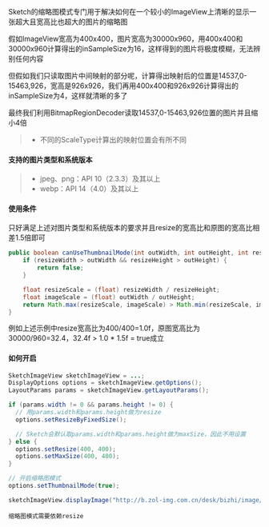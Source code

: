 Sketch的缩略图模式专门用于解决如何在一个较小的ImageView上清晰的显示一张超大且宽高比也超大的图片的缩略图

假如ImageView宽高为400x400，图片宽高为30000x960，用400x400和30000x960计算得出的inSampleSize为16，这样得到的图片将极度模糊，无法辨别任何内容

但假如我们只读取图片中间映射的部分呢，计算得出映射后的位置是14537,0-15463,926，宽高是926x926，我们再用400x400和926x926计算得出的inSampleSize为4，这样就清晰的多了

最终我们利用BitmapRegionDecoder读取14537,0-15463,926位置的图片并且缩小4倍

>* 不同的ScaleType计算出的映射位置会有所不同

#### 支持的图片类型和系统版本
>* jpeg、png：API 10（2.3.3）及其以上
>* webp：API 14（4.0）及其以上

#### 使用条件

只好满足上述对图片类型和系统版本的要求并且resize的宽高比和原图的宽高比相差1.5倍即可

```java
public boolean canUseThumbnailMode(int outWidth, int outHeight, int resizeWidth, int resizeHeight){
    if (resizeWidth > outWidth && resizeHeight > outHeight) {
        return false;
    }

    float resizeScale = (float) resizeWidth / resizeHeight;
    float imageScale = (float) outWidth / outHeight;
    return Math.max(resizeScale, imageScale) > Math.min(resizeScale, imageScale) * 1.5f;
}
```

例如上述示例中resize宽高比为400/400=1.0f，原图宽高比为30000/960=32.4，32.4f > 1.0 * 1.5f = true成立

#### 如何开启

```java
SketchImageView sketchImageView = ...;
DisplayOptions options = sketchImageView.getOptions();
LayoutParams params = sketchImageView.getLayoutParams();

if (params.width != 0 && params.height != 0) {  
  // 用params.width和params.height做为resize
  options.setResizeByFixedSize();

  // Sketch会默认取params.width和params.height做为maxSize，因此不用设置
} else {
  options.setResize(400, 400);
  options.setMaxSize(400, 400);
}

// 开启缩略图模式
options.setThumbnailMode(true);

sketchImageView.displayImage("http://b.zol-img.com.cn/desk/bizhi/image/4/1366x768/1387347695254.jpg");
```

`缩略图模式需要依赖resize`

